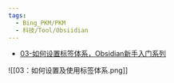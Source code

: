 ```yaml
---
tags:
  - Bing_PKM/PKM
  - 科技/Tool/Obsiidian
---
```

-  [03-如何设置标签体系，Obsidian新手入门系列 ](https://www.bilibili.com/video/BV1fk4y137yN/ "03-如何设置标签体系，Obsidian新手入门系列 (利用层级标签组织笔记系统)")

![[03：如何设置及使用标签体系.png]]